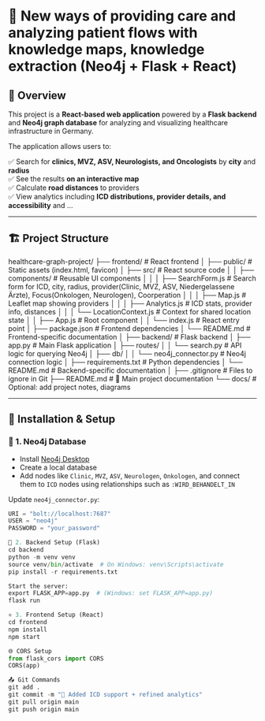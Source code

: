 # 🧠 New ways of providing care and analyzing patient flows with knowledge maps, knowledge extraction (Neo4j + Flask + React)

## 📌 Overview
This project is a **React-based web application** powered by a **Flask backend** and **Neo4j graph database** for analyzing and visualizing healthcare infrastructure in Germany.

The application allows users to:

✅ Search for **clinics, MVZ, ASV, Neurologists, and Oncologists** by **city** and **radius**  
✅ See the results **on an interactive map**  
✅ Calculate **road distances** to providers  
✅ View analytics including **ICD distributions, provider details, and accessibility** and ...

---

## 🏗 Project Structure

healthcare-graph-project/
├── frontend/                        # React frontend
│   ├── public/                      # Static assets (index.html, favicon)
│   ├── src/                         # React source code
│   │   ├── components/              # Reusable UI components
│   │   │   ├── SearchForm.js        # Search form for ICD, city, radius, provider(Clinic, MVZ, ASV, Niedergelassene Ärzte), Focus(Onkologen, Neurologen), Coorperation
│   │   │   ├── Map.js               # Leaflet map showing providers
│   │   │   ├── Analytics.js         # ICD stats, provider info, distances
│   │   │   └── LocationContext.js   # Context for shared location state
│   │   ├── App.js                   # Root component
│   │   └── index.js                 # React entry point
│   ├── package.json                 # Frontend dependencies
│   └── README.md                    # Frontend-specific documentation
│
├── backend/                         # Flask backend
│   ├── app.py                       # Main Flask application
│   ├── routes/
│   │   └── search.py                # API logic for querying Neo4j
│   ├── db/
│   │   └── neo4j_connector.py       # Neo4j connection logic
│   ├── requirements.txt             # Python dependencies
│   └── README.md                    # Backend-specific documentation
│
├── .gitignore                       # Files to ignore in Git
├── README.md                        # 📘 Main project documentation
└── docs/                            # Optional: add project notes, diagrams





---

## 🚀 Installation & Setup

### 🔧 1. Neo4j Database

- Install [Neo4j Desktop](https://neo4j.com/download/)
- Create a local database
- Add nodes like `Clinic`, `MVZ`, `ASV`, `Neurologen`, `Onkologen`, and connect them to `ICD` nodes using relationships such as `:WIRD_BEHANDELT_IN`

Update `neo4j_connector.py`:
```python
URI = "bolt://localhost:7687"
USER = "neo4j"
PASSWORD = "your_password"

🐍 2. Backend Setup (Flask)
cd backend
python -m venv venv
source venv/bin/activate  # On Windows: venv\Scripts\activate
pip install -r requirements.txt

Start the server:
export FLASK_APP=app.py  # (Windows: set FLASK_APP=app.py)
flask run

⚛️ 3. Frontend Setup (React)
cd frontend
npm install
npm start

🌐 CORS Setup
from flask_cors import CORS
CORS(app)

📤 Git Commands
git add .
git commit -m "🔧 Added ICD support + refined analytics"
git pull origin main
git push origin main


